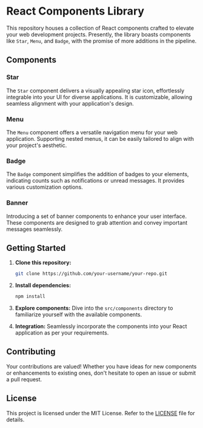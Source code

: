# React Components Library

This repository houses a collection of React components crafted to elevate your web development projects. Presently, the library boasts components like `Star`, `Menu`, and `Badge`, with the promise of more additions in the pipeline.

## Components

### Star
The `Star` component delivers a visually appealing star icon, effortlessly integrable into your UI for diverse applications. It is customizable, allowing seamless alignment with your application's design.

### Menu
The `Menu` component offers a versatile navigation menu for your web application. Supporting nested menus, it can be easily tailored to align with your project's aesthetic.

### Badge
The `Badge` component simplifies the addition of badges to your elements, indicating counts such as notifications or unread messages. It provides various customization options.

### Banner 

Introducing a set of banner components to enhance your user interface. These components are designed to grab attention and convey important messages seamlessly.


## Getting Started

1. **Clone this repository:**
   ```bash
   git clone https://github.com/your-username/your-repo.git
   ```

2. **Install dependencies:**
   ```bash
   npm install
   ```

3. **Explore components:**
   Dive into the `src/components` directory to familiarize yourself with the available components.

4. **Integration:**
   Seamlessly incorporate the components into your React application as per your requirements.

## Contributing
Your contributions are valued! Whether you have ideas for new components or enhancements to existing ones, don't hesitate to open an issue or submit a pull request.

## License
This project is licensed under the MIT License. Refer to the [LICENSE](LICENSE) file for details.
